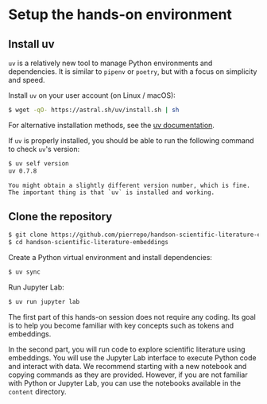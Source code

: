 # Setup the hands-on environment

## Install uv

`uv` is a relatively new tool to manage Python environments and dependencies. It is similar to `pipenv` or `poetry`, but with a focus on simplicity and speed.

Install `uv` on your user account (on Linux / macOS):

```bash
$ wget -qO- https://astral.sh/uv/install.sh | sh
```

For alternative installation methods, see the [uv documentation](https://docs.astral.sh/uv/getting-started/installation/#installation-methods).

If `uv` is properly installed, you should be able to run the following command to check `uv`'s version:

```bash
$ uv self version
uv 0.7.8
```

```{note}
You might obtain a slightly different version number, which is fine. The important thing is that `uv` is installed and working.
```


## Clone the repository

```bash
$ git clone https://github.com/pierrepo/handson-scientific-literature-embeddings
$ cd handson-scientific-literature-embeddings
```

Create a Python virtual environment and install dependencies:

```bash
$ uv sync
```

Run Jupyter Lab:

```bash
$ uv run jupyter lab
```

The first part of this hands-on session does not require any coding. Its goal is to help you become familiar with key concepts such as tokens and embeddings.

In the second part, you will run code to explore scientific literature using embeddings. You will use the Jupyter Lab interface to execute Python code and interact with data. We recommend starting with a new notebook and copying commands as they are provided. However, if you are not familiar with Python or Jupyter Lab, you can use the notebooks available in the `content` directory.
